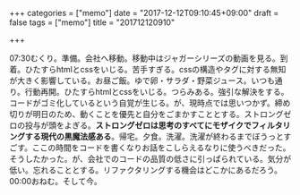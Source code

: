 +++
categories = ["memo"]
date = "2017-12-12T09:10:45+09:00"
draft = false
tags = ["memo"]
title = "201712120910"

+++

07:30むくり。準備。会社へ移動。移動中はジャガーシリーズの動画を見る。到着。ひたすらhtmlとcssをいじる。苦手すぎる。cssの構造やタグに対する無知が大きく影響している。お昼ご飯。ゆで卵・サラダ・野菜ジュース。いつも通り。行動再開。ひたすらhtmlとcssをいじる。つらみある。強引な解決をする。コードがゴミ化しているという自覚が生じる。が、現時点では思いつかず。締め切りが明日のため、動くことを優先と自分をごまかすこととする。ストロングゼロの投与が頭をよぎる。**ストロングゼロは思考のすべてにモザイクでフィルタリングする現代の黒魔法感ある**。帰宅。夕食。洗濯。洗濯が終わるまでぼうっとすごす。ここの時間をコードを書くなりお話をこしらえるなりに使うべきだった。そうしたかった。が、会社でのコードの品質の低さに引っぱられている。気分が低い。忘れることとする。リファクタリングする機会はどこかにあるだろう。00:00おねむ。そして今。
